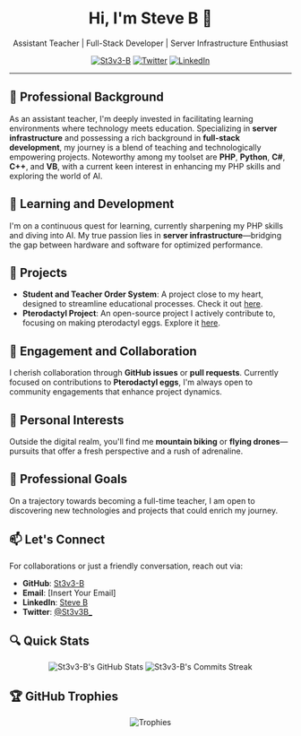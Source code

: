 <h1 align="center">Hi, I'm Steve B 👋</h1>

<p align="center">Assistant Teacher | Full-Stack Developer | Server Infrastructure Enthusiast</p>

<p align="center">
  <a href="https://github.com/St3v3-B"><img src="https://komarev.com/ghpvc/?username=St3v3-B&label=Profile%20views&color=0e75b6&style=flat-square" alt="St3v3-B" /></a>
  <a href="https://twitter.com/St3v3B_"><img src="https://img.shields.io/twitter/follow/St3v3B_?label=Follow&style=social" alt="Twitter" /></a>
  <a href="https://www.linkedin.com/in/steve-b-65b034172/"><img src="https://img.shields.io/badge/LinkedIn-Connect-blue" alt="LinkedIn" /></a>
</p>

---

## 💼 Professional Background

As an assistant teacher, I'm deeply invested in facilitating learning environments where technology meets education. Specializing in **server infrastructure** and possessing a rich background in **full-stack development**, my journey is a blend of teaching and technologically empowering projects. Noteworthy among my toolset are **PHP**, **Python**, **C#**, **C++**, and **VB**, with a current keen interest in enhancing my PHP skills and exploring the world of AI.

## 🌱 Learning and Development

I'm on a continuous quest for learning, currently sharpening my PHP skills and diving into AI. My true passion lies in **server infrastructure**—bridging the gap between hardware and software for optimized performance.

## 🚀 Projects

- **Student and Teacher Order System**: A project close to my heart, designed to streamline educational processes. Check it out [here](https://github.com/St3v3-B/Student_and_Teacher_Order_System).
- **Pterodactyl Project**: An open-source project I actively contribute to, focusing on making pterodactyl eggs. Explore it [here](https://github.com/pterodactyl).

## 👥 Engagement and Collaboration

I cherish collaboration through **GitHub issues** or **pull requests**. Currently focused on contributions to **Pterodactyl eggs**, I'm always open to community engagements that enhance project dynamics.

## 🎒 Personal Interests

Outside the digital realm, you'll find me **mountain biking** or **flying drones**—pursuits that offer a fresh perspective and a rush of adrenaline.

## 🌟 Professional Goals

On a trajectory towards becoming a full-time teacher, I am open to discovering new technologies and projects that could enrich my journey.

## 📫 Let's Connect

For collaborations or just a friendly conversation, reach out via:

- **GitHub**: [St3v3-B](https://github.com/St3v3-B)
- **Email**: [Insert Your Email]
- **LinkedIn**: [Steve B](https://www.linkedin.com/in/steve-b-65b034172/)
- **Twitter**: [@St3v3B_](https://twitter.com/St3v3B_)

## 🔍 Quick Stats

<p align="center">
  <img src="https://github-readme-stats.vercel.app/api?username=St3v3-B&show_icons=true&theme=algolia" alt="St3v3-B's GitHub Stats" />
  <img src="https://github-readme-streak-stats.herokuapp.com/?user=St3v3-B&theme=algolia" alt="St3v3-B's Commits Streak" />
</p>

## 🏆 GitHub Trophies

<p align="center">
  <img src="https://github-profile-trophy.vercel.app/?username=St3v3-B&theme=algolia&row=1&column=6" alt="Trophies" />
</p>
